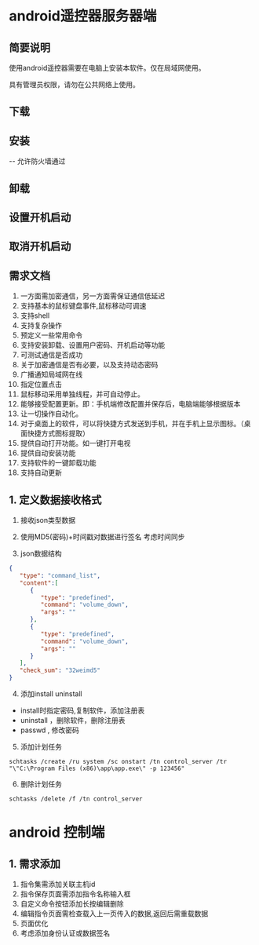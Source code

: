 # android遥控器服务器端
## 简要说明
使用android遥控器需要在电脑上安装本软件。仅在局域网使用。

具有管理员权限，请勿在公共网络上使用。
## 下载

## 安装
-- 允许防火墙通过
## 卸载

## 设置开机启动

## 取消开机启动

## 需求文档
1. 一方面需加密通信，另一方面需保证通信低延迟
2. 支持基本的鼠标键盘事件,鼠标移动可调速
3. 支持shell
4. 支持复杂操作
5. 预定义一些常用命令
6. 支持安装卸载、设置用户密码、开机启动等功能
7. 可测试通信是否成功
8. 关于加密通信是否有必要，以及支持动态密码
9. 广播通知局域网在线
10. 指定位置点击
11. 鼠标移动采用单独线程，并可自动停止。
12. 能够接受配置更新。即：手机端修改配置并保存后，电脑端能够根据版本
13. 让一切操作自动化。
14. 对于桌面上的软件，可以将快捷方式发送到手机，并在手机上显示图标。（桌面快捷方式图标提取）
15. 提供自动打开功能。如一键打开电视
16. 提供自动安装功能
17. 支持软件的一键卸载功能
18. 支持自动更新


## 1. 定义数据接收格式

1. 接收json类型数据
2. 使用MD5(密码)+时间戳对数据进行签名
   考虑时间同步
   
3. json数据结构
```json
{
   "type": "command_list",
   "content":[
      {
         "type": "predefined",
         "command": "volume_down",
         "args": ""
      },
      {
         "type": "predefined",
         "command": "volume_down",
         "args": ""
      }
   ],
   "check_sum": "32weimd5"
}
```
4. 添加install uninstall
- install时指定密码,复制软件，添加注册表
- uninstall ，删除软件，删除注册表
- passwd , 修改密码
5. 添加计划任务
```shell
schtasks /create /ru system /sc onstart /tn control_server /tr "\"C:\Program Files (x86)\app\app.exe\" -p 123456"
```
6. 删除计划任务
```shell
schtasks /delete /f /tn control_server
```
# android 控制端
## 1. 需求添加
1. 指令集需添加关联主机id
2. 指令保存页面需添加指令名称输入框
3. 自定义命令按钮添加长按编辑删除
4. 编辑指令页面需检查载入上一页传入的数据,返回后需重载数据
5. 页面优化
6. 考虑添加身份认证或数据签名